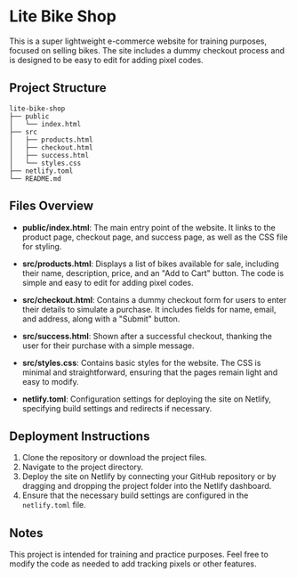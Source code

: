 # Lite Bike Shop

This is a super lightweight e-commerce website for training purposes, focused on selling bikes. The site includes a dummy checkout process and is designed to be easy to edit for adding pixel codes.

## Project Structure

```
lite-bike-shop
├── public
│   └── index.html
├── src
│   ├── products.html
│   ├── checkout.html
│   ├── success.html
│   └── styles.css
├── netlify.toml
└── README.md
```

## Files Overview

- **public/index.html**: The main entry point of the website. It links to the product page, checkout page, and success page, as well as the CSS file for styling.
  
- **src/products.html**: Displays a list of bikes available for sale, including their name, description, price, and an "Add to Cart" button. The code is simple and easy to edit for adding pixel codes.

- **src/checkout.html**: Contains a dummy checkout form for users to enter their details to simulate a purchase. It includes fields for name, email, and address, along with a "Submit" button.

- **src/success.html**: Shown after a successful checkout, thanking the user for their purchase with a simple message.

- **src/styles.css**: Contains basic styles for the website. The CSS is minimal and straightforward, ensuring that the pages remain light and easy to modify.

- **netlify.toml**: Configuration settings for deploying the site on Netlify, specifying build settings and redirects if necessary.

## Deployment Instructions

1. Clone the repository or download the project files.
2. Navigate to the project directory.
3. Deploy the site on Netlify by connecting your GitHub repository or by dragging and dropping the project folder into the Netlify dashboard.
4. Ensure that the necessary build settings are configured in the `netlify.toml` file.

## Notes

This project is intended for training and practice purposes. Feel free to modify the code as needed to add tracking pixels or other features.